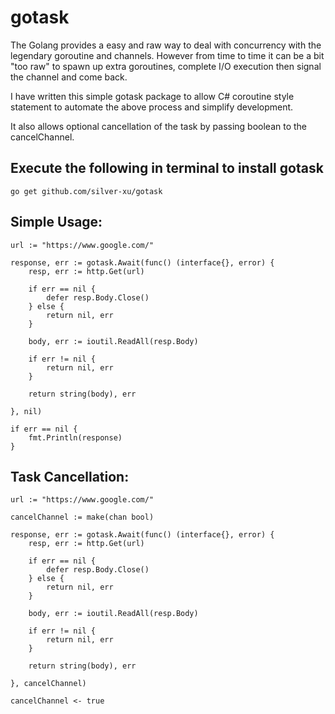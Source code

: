# gotask 

The Golang provides a easy and raw way to deal with concurrency with the legendary goroutine and channels. However from time to time it can be a bit "too raw" to spawn up extra goroutines, complete I/O execution then signal the channel and come back.

I have written this simple gotask package to allow C# coroutine style statement to automate the above process and simplify development.

It also allows optional cancellation of the task by passing boolean to the cancelChannel.

## Execute the following in terminal to install gotask

```
go get github.com/silver-xu/gotask
```

## Simple Usage:

```golang
url := "https://www.google.com/"

response, err := gotask.Await(func() (interface{}, error) {
    resp, err := http.Get(url)

    if err == nil {
        defer resp.Body.Close()
    } else {
        return nil, err
    }

    body, err := ioutil.ReadAll(resp.Body)

    if err != nil {
        return nil, err
    }

    return string(body), err

}, nil)

if err == nil {
    fmt.Println(response)
}
```

## Task Cancellation:

```golang
url := "https://www.google.com/"

cancelChannel := make(chan bool)

response, err := gotask.Await(func() (interface{}, error) {
    resp, err := http.Get(url)

    if err == nil {
        defer resp.Body.Close()
    } else {
        return nil, err
    }

    body, err := ioutil.ReadAll(resp.Body)

    if err != nil {
        return nil, err
    }

    return string(body), err

}, cancelChannel)

cancelChannel <- true
```